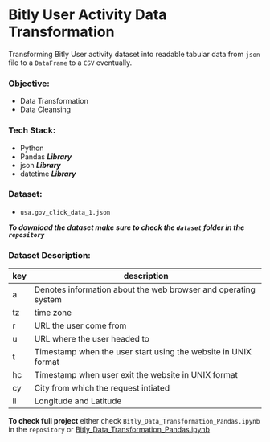 # Bitly User Activity Data Transformation
Transforming Bitly User activity dataset into readable tabular data from `json` file to a `DataFrame` to a `CSV` eventually.

### Objective:
-  Data Transformation
-  Data Cleansing

### Tech Stack:
- Python
- Pandas ***Library***
- json ***Library***
- datetime ***Library***

### Dataset:
- `usa.gov_click_data_1.json`

***To download the dataset make sure to check the `dataset` folder in the `repository`***

### Dataset Description:

|key| description |
|---|-----------|
| a|Denotes information about the web browser and operating system|
| tz | time zone |
| r | URL the user come from |
| u | URL where the user headed to |
| t | Timestamp when the user start using the website in UNIX format |
| hc | Timestamp when user exit the website in UNIX format |
| cy | City from which the request intiated |
| ll | Longitude and Latitude |


**To check full project** either check `Bitly_Data_Transformation_Pandas.ipynb` in the `repository` or [Bitly_Data_Transformation_Pandas.ipynb](https://github.com/mustafaa7med/Bitly-User-Activity-Data-Transformation-Pandas/blob/main/Bitly_Data_Transformation_Pandas.ipynb)
